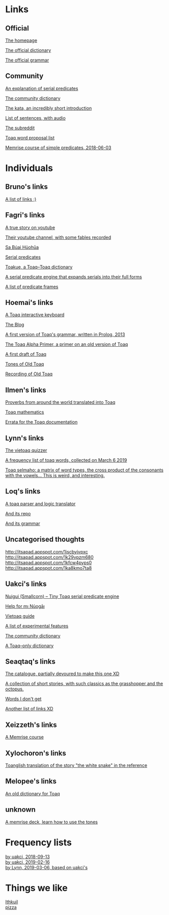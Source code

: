 <!--
This is a comment!
-->

# Links

## Official

[The homepage](http://www.toaq.org/)

[The official dictionary](http://www.toaq.org/dictionary/)

[The official grammar](http://toaq.org/parser/toaqlanguage.js.peg)


## Community

[An explanation of serial predicates](https://docs.google.com/document/d/1xgt7dPGWSBHx7LTQzl_JqMrti-hgmk1zVA_gCY9TPfM/edit)

[The community dictionary](https://uakci.pl/toadua/)

[The kata, an incredibly short introduction](http://toaq.org/kata/)

[List of sentences, with audio](https://docs.google.com/spreadsheets/d/1bCQoaX02ZyaElHiiMcKHFemO4eV1MEYmYloYZgOAhac/edit#gid=1395088029)

[The subreddit](https://old.reddit.com/r/Toaq/)

[Toaq word proposal list](https://docs.google.com/spreadsheets/d/1P9p1D38p364JSiNqLMGwY3zDRPQ_f6Yob_OL-uku28Q/edit#gid=0)

[Memrise course of simple predicates, 2018-06-03](https://www.memrise.com/course/1974691/toaq-simple-predicates-2018-06-03/)


# Individuals

## Bruno's links

[A list of links ;)](https://github.com/toaq/resources/blob/master/links.md)

## Fagri's links

[A true story on youtube](https://www.youtube.com/watch?v=9V6vMfR3rrk)

[Their youtube channel, with some fables recorded](https://www.youtube.com/channel/UCWxCrnMhv-7s1Mp8tWc_K2A)

[Sa Búai Hủohūa](https://docs.google.com/document/d/1OZFWqeKOsLNayuwQXfVDPpIvtulL1gcPAibZwBH0Yg0/edit)

[Serial predicates](https://docs.google.com/document/d/1xgt7dPGWSBHx7LTQzl_JqMrti-hgmk1zVA_gCY9TPfM/edit)

[Toakue, a Toaq–Toaq dictionary](https://docs.google.com/document/d/1mIxenRl8z7VLHcfbFfWRSCD9eC_t30N1kXJZc-ZYZJI/edit)

[A serial predicate engine that expands serials into their full forms](https://github.com/acotis/serial-predicate-engine)

[A list of predicate frames](https://github.com/acotis/serial-predicate-engine/blob/master/code/dict/frame-list.txt)


## Hoemai's links

[A Toaq interactive keyboard](http://toaq.org/letters/)

[The Blog](https://toaqlanguage.wordpress.com/)

[A first version of Toaq's grammar, written in Prolog, 2013](http://selpahi.de/toaq.txt)

[The Toaq Alpha Primer, a primer on an old version of Toaq](http://selpahi.de/ToaqAlphaPrimer.html)

[A first draft of Toaq](http://selpahi.de/Toaq-Dzu.txt)

[Tones of Old Toaq](http://selpahi.de/tonediagram.JPG)

[Recording of Old Toaq](http://selpahi.de/toaqdzu1.mp3)


## Ilmen's links

[Proverbs from around the world translated into Toaq](https://pastebin.com/96SRNyH1)

[Toaq mathematics](https://docs.google.com/spreadsheets/d/14kofIHlThlkReQYLNZy3pJ4OwZJq1o2eqX-pQYvwd00/edit#gid=0)

[Errata for the Toaq documentation](https://etherpad.net/p/toaq-errata-1)


## Lynn's links

[The vietoaq quizzer](http://foldr.moe/vietoaq/)

[A frequency list of toaq words, collected on March 6 2019](https://gist.github.com/lynn/8016843ba21352bb48f488d39d9659e9)

[Toaq selmaho: a matrix of word types, the cross product of the consonants with the vowels... This is weird, and interesting.](https://docs.google.com/spreadsheets/d/1d1XKUy3ClUyfO2iZTWJpWZeJJbPNCM9yM_iaelMC1iA/edit#gid=0)


## Loq's links

[A toaq parser and logic translator](http://toaq.herokuapp.com/)

[And its repo](https://github.com/toaq/miu)

[And its grammar](https://github.com/eaburns/toaq/blob/master/ast/toaq.peg)

## Uncategorised thoughts

http://itsapad.appspot.com/1jscbyjvpxc
http://itsapad.appspot.com/1k29vpzm680
http://itsapad.appspot.com/1kfcw4pyps0
http://itsapad.appspot.com/1ka8kmo7ta8

## Uakci's links

[Nuigui (Smallcorn) – Tiny Toaq serial predicate engine](https://github.com/ciuak/nuigui)

[Help for mı Nủogāı](https://uakci.pl/wiki/nuogai)

[Vietoaq guide](https://uakci.pl/wiki/vietoaq)

[A list of experimental features](https://uakci.pl/wiki/experimental)

[The community dictionary](https://uakci.pl/toadua/)

[A Toaq–only dictionary](https://uakci.pl/toajoe/)

## Seaqtaq's links

[The catalogue, partially devoured to make this one XD](https://drive.google.com/drive/u/0/folders/1gkjH19CrtoXIqRFh9ye3n1akMu2ojbMu)

[A collection of short stories, with such classics as the grasshopper and the octopus.](https://drive.google.com/drive/u/0/folders/1mlRRVxx7onT6elHQDPHwHLH_yUDrF2qy)

[Words I don't get](https://docs.google.com/document/d/1NNHLIZ_vg9YpMCBN4hVgkDrYSDeq9AKePc4aWI-TuPg/edit)

[Another list of links XD](https://docs.google.com/document/d/1g3AhZm7V-JPS_717QD8nQhLx_cVqGRJhxpyv28N_AMU/edit)


## Xeizzeth's links

[A Memrise course](https://www.memrise.com/course/2207610/toaq-1000-phrases-wip/)

## Xylochoron's links

[Toanglish translation of the story "the white snake" in the reference](https://start.hubzilla.org/articles/xylochoron/5d477632a8ad1a56)

## Melopee's links

[An old dictionary for Toaq](https://melopee.github.io/mietoa/)

## unknown

[A memrise deck, learn how to use the tones](https://www.memrise.com/course/1573407/toaq-language/)

# Frequency lists

<!---
there are double spaces at the end of the line.
that way there are line breaks.
Yeah, its a really weird way to mark a line break
-->
[by uakci, 2018-09-13](http://toaq.org/chatlogs/frequencylist.txt)  
[by uakci, 2019-02-16](https://gist.githubusercontent.com/ciuak/d233979c99f83017158e8b97fbbda8f9/raw/f09ec94dc01f3a9cd017f744639f874494d7e451/freqlist-2019-02.txt)  
[by Lynn, 2019-03-06, based on uakci's](https://gist.github.com/lynn/8016843ba21352bb48f488d39d9659e9)  

# Things we like

[Ithkuil](http://www.ithkuil.net/)  
[pizza](http://www.mamawritesreviews.com/files/images/original/3668.gif)
